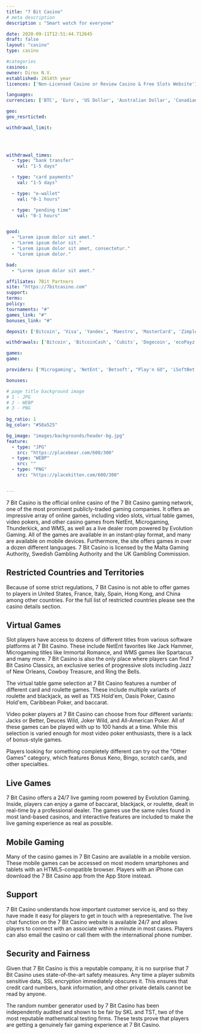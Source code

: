 ```yaml
---
title: "7 Bit Casino"
# meta description
description : "Smart watch for everyone"

date: 2020-09-11T12:51:44.712645
draft: false
layout: "casino" 
type: casino

#categories
casinos: 
owner: Direx N.V.
established: 2014th year
licences: ['Non-Licensed Casino or Review Casino & Free Slots Website']

languages: 
currencies: ['BTC', 'Euro', 'US Dollar', 'Australian Dollar', 'Canadian Dollar', 'Swedish Krona', 'Norwegian Krone', 'Russian Ruble', 'ETH', 'BCH', 'LTC', 'DOG']

geo: 
geo_resrticted: 

withdrawal_limit:

  
  

withdrawal_times:
  - type: "bank transfer"
    val: "1-5 days"

  - type: "card payments"
    val: "1-5 days"

  - type: "e-wallet"
    val: "0-1 hours"

  - type: "pending time"
    val: "0-1 hours"


good:
  - "Lorem ipsum dolor sit amet."
  - "Lorem ipsum dolor sit."
  - "Lorem ipsum dolor sit amet, consectetur."
  - "Lorem ipsum dolor."

bad:
  - "Lorem ipsum dolor sit amet."

affiliates: 7Bit Partners
site: "https://7bitcasino.com"
support: 
terms:
policy:
tournaments: "#"
games_link: "#"
bonuses_link: "#"

deposit: ['Bitcoin', 'Visa', 'Yandex', 'Maestro', 'MasterCard', 'Zimpler', 'Litecoin', 'Bitcoin Cash', 'iDeal', 'Visa QIWI', 'SOFORT Banking', 'Direct Bank Transfer', 'ecoPayz', 'Giropay', 'Trustly', 'Ethereum', 'Dogecoin', 'Interac']

withdrawals: ['Bitcoin', 'BitcoinCash', 'Cubits', 'Dogecoin', 'ecoPayz', 'Ethereum', 'iDeal', 'Litecoin', 'MasterCard', 'NETELLER', 'Rapidtransfer', 'Skrill', 'Trustly', 'Visa', 'Zimpler']

games: 
game:

providers: ['Microgaming', 'NetEnt', 'Betsoft', "Play'n GO", 'iSoftBet', 'Genesis Gaming', 'Quickspin', 'Rabcat', 'BGAMING', 'Ezugi', 'Amatic Industries', '2 By 2 Gaming', 'Big Time Gaming', 'Endorphina', 'GameArt', 'Habanero', 'Sigma Games', 'Mr. Slotty', 'Platipus Gaming']

bonuses:

# page title background image 
# 1 - JPG
# 2 - WEBP
# 3 - PNG
 
bg_ratio: 1 
bg_color: "#58a525" 

bg_image: "images/backgrounds/header-bg.jpg"
feature:
  - type: "JPG"
    src: "https://placebear.com/600/300"   
  - type: "WEBP"
    src: ""
  - type: "PNG"
    src: "https://placekitten.com/600/300"   


---
```


7 Bit Casino is the official online casino of the 7 Bit Casino gaming network, one of the most prominent publicly-traded gaming companies. It offers an impressive array of online games, including video slots, virtual table games, video pokers, and other casino games from NetEnt, Microgaming, Thunderkick, and WMS, as well as a live dealer room powered by Evolution Gaming. All of the games are available in an instant-play format, and many are available on mobile devices. Furthermore, the site offers games in over a dozen different languages. 7 Bit Casino is licensed by the Malta Gaming Authority, Swedish Gambling Authority and the UK Gambling Commission.

## Restricted Countries and Territories
Because of some strict regulations, 7 Bit Casino is not able to offer games to players in United States, France, Italy, Spain, Hong Kong, and China among other countries. For the full list of restricted countries please see the casino details section.

## Virtual Games
Slot players have access to dozens of different titles from various software platforms at 7 Bit Casino. These include NetEnt favorites like Jack Hammer, Microgaming titles like Immortal Romance, and WMS games like Spartacus and many more. 7 Bit Casino is also the only place where players can find 7 Bit Casino Classics, an exclusive series of progressive slots including Jazz of New Orleans, Cowboy Treasure, and Ring the Bells.

The virtual table game selection at 7 Bit Casino features a number of different card and roulette games. These include multiple variants of roulette and blackjack, as well as TXS Hold'em, Oasis Poker, Casino Hold'em, Caribbean Poker, and baccarat.

Video poker players at 7 Bit Casino can choose from four different variants: Jacks or Better, Deuces Wild, Joker Wild, and All-American Poker. All of these games can be played with up to 100 hands at a time. While this selection is varied enough for most video poker enthusiasts, there is a lack of bonus-style games.

Players looking for something completely different can try out the "Other Games" category, which features Bonus Keno, Bingo, scratch cards, and other specialties.

## Live Games
7 Bit Casino offers a 24/7 live gaming room powered by Evolution Gaming. Inside, players can enjoy a game of baccarat, blackjack, or roulette, dealt in real-time by a professional dealer. The games use the same rules found in most land-based casinos, and interactive features are included to make the live gaming experience as real as possible.

## Mobile Gaming
Many of the casino games in 7 Bit Casino are available in a mobile version. These mobile games can be accessed on most modern smartphones and tablets with an HTML5-compatible browser. Players with an iPhone can download the 7 Bit Casino app from the App Store instead.

## Support
7 Bit Casino understands how important customer service is, and so they have made it easy for players to get in touch with a representative. The live chat function on the 7 Bit Casino website is available 24/7 and allows players to connect with an associate within a minute in most cases. Players can also email the casino or call them with the international phone number.

## Security and Fairness
Given that 7 Bit Casino is this a reputable company, it is no surprise that 7 Bit Casino uses state-of-the-art safety measures. Any time a player submits sensitive data, SSL encryption immediately obscures it. This ensures that credit card numbers, bank information, and other private details cannot be read by anyone.

The random number generator used by 7 Bit Casino has been independently audited and shown to be fair by SKL and TST, two of the most reputable mathematical testing firms. These tests prove that players are getting a genuinely fair gaming experience at 7 Bit Casino.